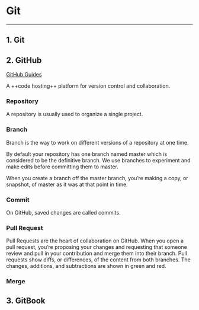 <!-- toc -->

# Git

---

## 1. Git





## 2. GitHub

[GitHub Guides](https://guides.github.com/activities/hello-world/)

A ++code hosting++ platform for version control and collaboration.

### Repository

A repository is usually used to organize a single project.

### Branch

Branch is the way to work on different versions of a repository at one time.

By default your repository has one branch named master which is considered to be the definitive branch. We use branches to experiment and make edits before committing them to master.

When you create a branch off the master branch, you’re making a copy, or snapshot, of master as it was at that point in time.

### Commit

On GitHub, saved changes are called commits.

### Pull Request

Pull Requests are the heart of collaboration on GitHub. When you open a pull request, you’re proposing your changes and requesting that someone review and pull in your contribution and merge them into their branch. Pull requests show diffs, or differences, of the content from both branches. The changes, additions, and subtractions are shown in green and red.

### Merge




## 3. GitBook




